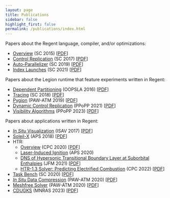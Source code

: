 ```yaml
---
layout: page
title: Publications
sidebar: false
highlight_first: false
permalink: /publications/index.html
---
```


Papers about the Regent language, compiler, and/or optimizations:

  * [Overview](https://legion.stanford.edu/publications/#sc2015) (SC 2015) \[[PDF](https://legion.stanford.edu/pdfs/regent2015.pdf)]
  * [Control Replication](https://legion.stanford.edu/publications/#cr2017) (SC 2017) \[[PDF](https://legion.stanford.edu/pdfs/cr2017.pdf)]
  * [Auto-Parallelizer](https://legion.stanford.edu/publications/#parallel2019) (SC 2019) \[[PDF](https://legion.stanford.edu/pdfs/parallelizer2019.pdf)]
  * [Index Launches](https://legion.stanford.edu/publications/#idx2021) (SC 2021) \[[PDF](https://legion.stanford.edu/pdfs/idx2021.pdf)]

Papers about the Legion runtime that feature experiments written in Regent:

  * [Dependent Partitioning](https://legion.stanford.edu/publications/#dpl2016) (OOPSLA 2016) \[[PDF](https://legion.stanford.edu/pdfs/dpl2016.pdf)]
  * [Tracing](https://legion.stanford.edu/publications/#trace2018) (SC 2018) \[[PDF](https://legion.stanford.edu/pdfs/trace2018.pdf)]
  * [Pygion](https://legion.stanford.edu/publications/#pygion2019) (PAW-ATM 2019) \[[PDF](https://legion.stanford.edu/pdfs/pygion2019.pdf)]
  * [Dynamic Control Replication](https://legion.stanford.edu/publications/#dcr2021) (PPoPP 2021) \[[PDF](https://legion.stanford.edu/pdfs/dcr2021.pdf)]
  * [Visibility Algorithms](https://legion.stanford.edu/publications/#visibility2023) (PPoPP 2023) \[[PDF](https://legion.stanford.edu/pdfs/visibility2023.pdf)]

Papers about applications written in Regent:

  * [*In Situ* Visualization](https://legion.stanford.edu/publications/#isav2017) (ISAV 2017) \[[PDF](https://legion.stanford.edu/pdfs/isav2017.pdf)]
  * [Soleil-X](https://legion.stanford.edu/publications/#soleilx2018) (APS 2018) \[[PDF](https://legion.stanford.edu/pdfs/soleilx2018.pdf)]
  * HTR:
      * [Overview](https://doi.org/10.1016/j.cpc.2020.107262) (CPC 2020) \[[PDF](https://doi.org/10.1016/j.cpc.2020.107262)]
      * [Laser-Induced Ignition](https://ui.adsabs.harvard.edu/abs/2020APS..DFDP04013M/abstract) (APS 2020)
      * [DNS of Hypersonic Transitional Boundary Layer at Suborbital Enthalpies](https://doi.org/10.1017/jfm.2020.1144) (JFM 2021) \[[PDF](https://doi.org/10.1017/jfm.2020.1144)]
      * [HTR-1.3 Solver: Predicting Electrified Combustion](https://authors.elsevier.com/a/1eAbF2OIngMn9) (CPC 2022) \[[PDF](https://authors.elsevier.com/a/1eAbF2OIngMn9)]
  * [Task Bench](https://legion.stanford.edu/publications/#taskbench2020) (SC 2020) \[[PDF](https://legion.stanford.edu/pdfs/taskbench2020.pdf)]
  * [*In Situ* Data Compression](https://sourceryinstitute.github.io/PAW/PAW-ATM20/indexPAW-ATM20.html) (PAW-ATM 2020) \[[PDF](https://raw.githubusercontent.com/sourceryinstitute/PAW/gh-pages/PAW-ATM20/extendedAbstracts/PAW-ATM2020_abstract1.pdf)]
  * [Meshfree Solver](https://legion.stanford.edu/publications/#meshfree2020) (PAW-ATM 2020) \[[PDF](https://legion.stanford.edu/pdfs/pawatm2020.pdf)]
  * [CDUGKS](https://doi.org/10.1093/mnras/stad770) (MNRAS 2023) \[[PDF](https://doi.org/10.1093/mnras/stad770)]
